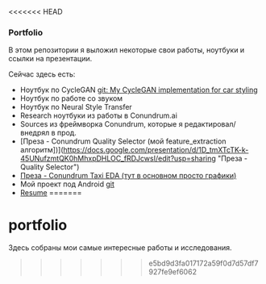 <<<<<<< HEAD
### Portfolio

В этом репозитории я выложил некоторые свои работы, ноутбуки и ссылки на презентации.

Сейчас здесь есть:

- Ноутбук по CycleGAN [git: My CycleGAN implementation for car styling](https://github.com/unfinity-core/cycleGAN-car-styling "My CycleGAN for car styling")
- Ноутбук по работе со звуком
- Ноутбук по Neural Style Transfer
- Research ноутбуки из работы в Conundrum.ai
- Sources из фреймворка Conundrum, которые я редактировал/внедрял в прод.
- [Преза - Conundrum Quality Selector (мой feature_extraction алгоритм])](https://docs.google.com/presentation/d/1D_tmXTcTK-k-45UNufzmtQK0hMhxpDHLOC_fRDJcwsI/edit?usp=sharing "Преза - Quality Selector")
- [Преза - Conundrum Taxi EDA (тут в основном просто графики)](https://docs.google.com/presentation/d/119tWh0gH4uN7K4m9ALH_4O82HucBN9t49pgfXlkuD28/edit?usp=sharing "Conundrum EDA (тут в основном графики)")
- Мой проект под Android [git](https://github.com/unfinity-core/IngradientLauncher)
- [Resume](https://github.com/unfinity-core/portfolio/resume.md)
=======
# portfolio
Здесь собраны мои самые интересные работы и исследования.
>>>>>>> e5bd9d3fa017172a59f0d7d57df7927fe9ef6062
